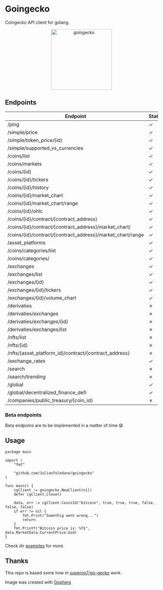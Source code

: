 # Goingecko

Coingecko API client for golang.

<p align="center">
    <img src="images/goin.png" alt="goingecko" height="200" />
</p> 



## Endpoints
| Endpoint                                                   |  Status | Function              |
|------------------------------------------------------------|--|-----------------------|
| /ping                                                      | ✓ | Ping                  |
| /simple/price                                              | ✓ | SimplePrice           |
| /simple/token_price/{id}                                   | ✓ | SimpleTokenPrice      |
| /simple/supported_vs_currencies                            | ✓ | SimpleSupportedVsCurrency |
| /coins/list                                                | ✓ | CoinsList             |
| /coins/markets                                             | ✓ | CoinsMarket           |
| /coins/{id}                                                | ✓ | CoinsId               |
| /coins/{id}/tickers                                        | ✓ | CoinsIdTickers        |
| /coins/{id}/history                                        | ✓ | CoinsIdHistory        |
| /coins/{id}/market_chart                                   | ✓ | CoinsIdMarketChart    |
| /coins/{id}/market_chart/range                             | ✓ | CoinsIdMarketChartRange |
| /coins/{id}/ohlc                                           | ✓ | CoinsOhlc             |
| /coins/{id}/contract/{contract_address}                    | ✓ | ContractInfo          |
| /coins/{id}/contract/{contract_address}/market_chart/      | ✓ | ContractMarketChart   |
| /coins/{id}/contract/{contract_address}/market_chart/range | ✓ | ContractMarketChartRange |
| /asset_platforms                                           | ✓ | AssetPlatforms        |
| /coins/categories/list                                     | ✓ | CategoriesList        |
| /coins/categories/                                         | ✓ | Categories        |
| /exchanges                                                 | ✓ | Exchanges             |
| /exchanges/list                                            | ✓ | ExchangesList         |
| /exchanges/{id}                                            | ✓ | ExchangesId          |
| /exchanges/{id}/tickers                                    | ✓ | ExchangesIdTickers   |
| /exchanges/{id}/volume_chart                               | ✓ | ExchangesIdVolumeChart |
| /derivaties                                                | ✗ |                       |
| /derivaties/exchanges                                      | ✗ |                       |
| /derivaties/exchanges/{id}                                 | ✗ |                       |
| /derivaties/exchanges/list                                 | ✗ |                       |
| /nfts/list                                                 | ✗ |                       |
| /nfts/{id}                                                 | ✗ |                       |
| /nfts/{asset_platform_id}/contract/{contract_address}      | ✗ |                       |
| /exchange_rates                                            | ✓ | ExchangeRates         |
| /search                                                    | ✗ |                       |
| /search/trending                                           | ✗ |                       |
| /global                                                    | ✓ | Global                |
| /global/decentralized_finance_defi                         | ✓ | DecentrilizedFinanceDEFI |
| /companies/public_treasury/{coin_id}                       | ✗ |                       |

### Beta endpoints
Beta endpoins are to be implemented in a matter of time :smile:

## Usage

```golang
package main

import (
	"fmt"

	"github.com/JulianToledano/goingecko"
)

func main() {
	cgClient := goingecko.NewClient(nil)
	defer cgClient.Close()

	data, err := cgClient.CoinsId("bitcoin", true, true, true, false, false, false)
	if err != nil {
		fmt.Print("Somethig went wrong...")
		return
	}
	fmt.Printf("Bitcoin price is: %f$", data.MarketData.CurrentPrice.Usd)
}

```
Check dir [examples](examples) for more.

## Thanks
This repo is based some how in [superoo7/go-gecko](https://github.com/superoo7/go-gecko) work.

Image was created with [Gophers](https://github.com/egonelbre/gophers)